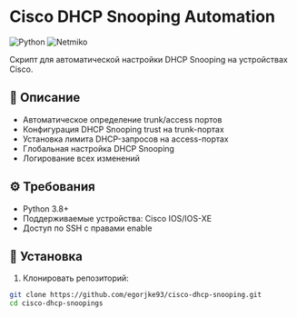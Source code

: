 # Cisco DHCP Snooping Automation

![Python](https://img.shields.io/badge/python-3.8%2B-blue)
![Netmiko](https://img.shields.io/badge/netmiko-4.5-green)

Скрипт для автоматической настройки DHCP Snooping на устройствах Cisco.

## 📖 Описание
- Автоматическое определение trunk/access портов
- Конфигурация DHCP Snooping trust на trunk-портах
- Установка лимита DHCP-запросов на access-портах
- Глобальная настройка DHCP Snooping
- Логирование всех изменений

## ⚙️ Требования
- Python 3.8+
- Поддерживаемые устройства: Cisco IOS/IOS-XE
- Доступ по SSH с правами enable

## 🚀 Установка
1. Клонировать репозиторий:
```bash
git clone https://github.com/egorjke93/cisco-dhcp-snooping.git
cd cisco-dhcp-snoopings